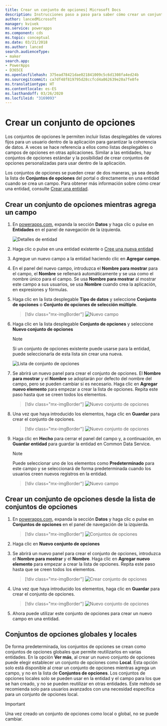 ```yaml
---
title: Crear un conjunto de opciones| Microsoft Docs
description: Instrucciones paso a paso para saber cómo crear un conjunto de opciones.
author: lancedMicrosoft
manager: kvivek
ms.service: powerapps
ms.component: cds
ms.topic: conceptual
ms.date: 03/21/2018
ms.author: lanced
search.audienceType:
- maker
search.app:
- PowerApps
- D365CE
ms.openlocfilehash: 375ead78421dae021841009c5c6d1308fa4ed24b
ms.sourcegitcommit: ca7df48f819795d28ccfcd4a862639e20a7fe8fe
ms.translationtype: HT
ms.contentlocale: es-ES
ms.lasthandoff: 03/26/2020
ms.locfileid: "3169093"
---
```

# <a name="create-an-option-set"></a>Crear un conjunto de opciones

Los conjuntos de opciones le permiten incluir listas desplegables de valores fijos para un usuario dentro de la aplicación para garantizar la coherencia de datos. A veces se hace referencia a ellos como listas desplegables o campos de opciones en otras aplicaciones. Similar a las entidades, hay conjuntos de opciones estándar y la posibilidad de crear conjuntos de opciones personalizadas para usar dentro de la aplicación.

Los conjuntos de opciones se pueden crear de dos maneras, ya sea desde la lista de **Conjuntos de opciones** del portal o directamente en una entidad cuando se crea un campo. Para obtener más información sobre cómo crear una entidad, consulte [Crear una entidad](data-platform-create-entity.md).

## <a name="creating-an-option-set-while-adding-a-field"></a>Crear un conjunto de opciones mientras agrega un campo

1. En [powerapps.com](https://make.powerapps.com/?utm_source=padocs&utm_medium=linkinadoc&utm_campaign=referralsfromdoc), expanda la sección **Datos** y haga clic o pulse en **Entidades** en el panel de navegación de la izquierda.

    ![Detalles de entidad](./media/data-platform-cds-create-entity/entitylist.png "Lista de entidades")

2. Haga clic o pulse en una entidad existente o [Cree una nueva entidad](data-platform-create-entity.md)

3. Agregue un nuevo campo a la entidad haciendo clic en **Agregar campo**.

4. En el panel del nuevo campo, introduzca el **Nombre para mostrar** para el campo, el **Nombre** se rellenará automáticamente y se usa como el nombre único para el campo. Se usa **Nombre para mostrar** al mostrar este campo a sus usuarios, se usa **Nombre** cuando crea la aplicación, en expresiones y fórmulas.

5. Haga clic en la lista desplegable **Tipo de datos** y seleccione **Conjunto de opciones** o **Conjunto de opciones de selección múltiple**.

    > [!div class="mx-imgBorder"] 
    > ![Nuevo campo](./media/data-platform-cds-create-entity/newfieldpanel.png "Panel Nuevo campo")

6. Haga clic en la lista desplegable **Conjunto de opciones** y seleccione **Nuevo conjunto de opciones**

    > [!NOTE]
    > Si un conjunto de opciones existente puede usarse para la entidad, puede seleccionarla de esta lista sin crear una nueva.

    ![Lista de conjunto de opciones](./media/data-platform-cds-newoptionset/fieldpanel-1.png "Lista de conjunto de opciones")

7. Se abrirá un nuevo panel para crear el conjunto de opciones. El **Nombre para mostrar** y el **Nombre** se adoptarán por defecto del nombre del campo, pero se pueden cambiar si es necesario. Haga clic en **Agregar nuevo elemento** para empezar a crear la lista de opciones. Repita este paso hasta que se creen todos los elementos.

    > [!div class="mx-imgBorder"] 
    > ![Nuevo conjunto de opciones](./media/data-platform-cds-newoptionset/field-optionsetpanel.png "Nuevo conjunto de opciones")

8. Una vez que haya introducido los elementos, haga clic en **Guardar** para crear el conjunto de opciones.

    > [!div class="mx-imgBorder"] 
    > ![Nuevo conjunto de opciones](./media/data-platform-cds-newoptionset/field-optionsetpanel-values.png "Nuevo conjunto de opciones")

9. Haga clic en **Hecho** para cerrar el panel del campo y, a continuación, en **Guardar entidad** para guardar la entidad en Common Data Service.

    > [!NOTE]
    > Puede seleccionar uno de los elementos como **Predeterminado** para este campo y se seleccionará de forma predeterminada cuando los usuarios creen nuevos registros en la entidad.

    > [!div class="mx-imgBorder"] 
    > ![Nuevo campo](./media/data-platform-cds-newoptionset/fieldpanel-2.png "Panel Nuevo campo")

## <a name="creating-an-option-set-from-the-option-set-list"></a>Crear un conjunto de opciones desde la lista de conjuntos de opciones

1. En [powerapps.com](https://make.powerapps.com/?utm_source=padocs&utm_medium=linkinadoc&utm_campaign=referralsfromdoc), expanda la sección **Datos** y haga clic o pulse en **Conjuntos de opciones** en el panel de navegación de la izquierda.

    > [!div class="mx-imgBorder"] 
    > ![Conjuntos de opciones](./media/data-platform-cds-newoptionset/optionsetlist.png "Lista de conjunto de opciones")

2. Haga clic en **Nuevo conjunto de opciones**

3. Se abrirá un nuevo panel para crear el conjunto de opciones, introduzca el **Nombre para mostrar** y el **Nombre**. Haga clic en **Agregar nuevo elemento** para empezar a crear la lista de opciones. Repita este paso hasta que se creen todos los elementos.

    > [!div class="mx-imgBorder"] 
    > ![Crear conjunto de opciones](./media/data-platform-cds-newoptionset/optionset-create.png "Crear conjunto de opciones")

4. Una vez que haya introducido los elementos, haga clic en **Guardar** para crear el conjunto de opciones.

    > [!div class="mx-imgBorder"] 
    > ![Nuevo conjunto de opciones](./media/data-platform-cds-newoptionset/optionset-create-values.png "Nuevo conjunto de opciones")

5. Ahora puede utilizar este conjunto de opciones para crear un nuevo campo en una entidad.

## <a name="global-and-local-option-sets"></a>Conjuntos de opciones globales y locales

De forma predeterminada, los conjuntos de opciones se crean como conjuntos de opciones globales que permite reutilizarlos en varias entidades. En la opción **Ver más**, al crear un nuevo conjunto de opciones puede elegir establecer un conjunto de opciones como **Local**. Esta opción solo está disponible al crear un conjunto de opciones mientras agrega un campo, y no en la lista de **Conjuntos de opciones**. Los conjuntos de opciones locales solo se pueden usar en la entidad y el campo para los que se han creado, y no se pueden reutilizar en otras entidades. Este método se recomienda solo para usuarios avanzados con una necesidad específica para un conjunto de opciones local.

> [!IMPORTANT]
> Una vez creado un conjunto de opciones como local o global, no se puede cambiar.
